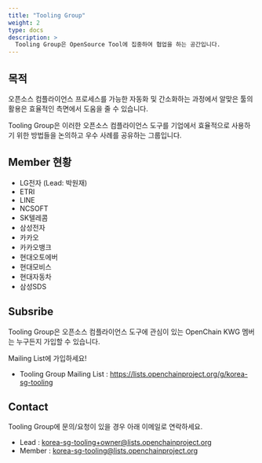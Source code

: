 ```yaml
---
title: "Tooling Group"
weight: 2
type: docs
description: >
  Tooling Group은 OpenSource Tool에 집중하여 협업을 하는 공간입니다. 
---
```


## 목적

오픈소스 컴플라이언스 프로세스를 가능한 자동화 및 간소화하는 과정에서 알맞은 툴의 활용은 효율적인 측면에서 도움을 줄 수 있습니다. 

Tooling Group은 이러한 오픈소스 컴플라이언스 도구를 기업에서 효율적으로 사용하기 위한 방법들을 논의하고 우수 사례를 공유하는 그룹입니다. 

## Member 현황

* LG전자 (Lead: 박원재)
* ETRI
* LINE
* NCSOFT
* SK텔레콤
* 삼성전자
* 카카오
* 카카오뱅크
* 현대오토에버
* 현대모비스
* 현대자동차
* 삼성SDS

## Subsribe

Tooling Group은 오픈소스 컴플라이언스 도구에 관심이 있는 OpenChain KWG 멤버는 누구든지 가입할 수 있습니다. 

Mailing List에 가입하세요!

* Tooling Group Mailing List : https://lists.openchainproject.org/g/korea-sg-tooling

## Contact

Tooling Group에 문의/요청이 있을 경우 아래 이메일로 연락하세요. 

* Lead : korea-sg-tooling+owner@lists.openchainproject.org
* Member : korea-sg-tooling@lists.openchainproject.org
